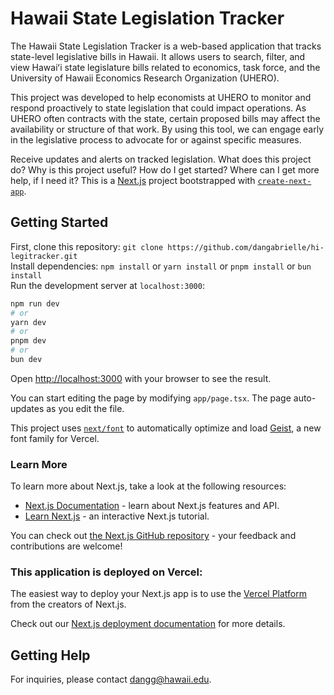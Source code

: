 # Hawaii State Legislation Tracker
The Hawaii State Legislation Tracker is a web-based application that tracks state-level legislative bills in Hawaii. It allows users to search, filter, and view Hawaiʻi state legislature bills related to economics, task force, and the University of Hawaii Economics Research Organization (UHERO).

This project was developed to help economists at UHERO to monitor and respond proactively to state legislation that could impact operations. As UHERO often contracts with the state, certain proposed bills may affect the availability or structure of that work. By using this tool, we can engage early in the legislative process to advocate for or against specific measures.


Receive updates and alerts on tracked legislation.
What does this project do?
Why is this project useful?
How do I get started?
Where can I get more help, if I need it?
This is a [Next.js](https://nextjs.org) project bootstrapped with [`create-next-app`](https://nextjs.org/docs/app/api-reference/cli/create-next-app).

## Getting Started

First, clone this repository: `git clone https://github.com/dangabrielle/hi-legitracker.git`  
Install dependencies: `npm install` or `yarn install` or `pnpm install` or `bun install` <br />
Run the development server at `localhost:3000`:

```bash
npm run dev
# or
yarn dev
# or
pnpm dev
# or
bun dev
```

Open [http://localhost:3000](http://localhost:3000) with your browser to see the result.

You can start editing the page by modifying `app/page.tsx`. The page auto-updates as you edit the file.

This project uses [`next/font`](https://nextjs.org/docs/app/building-your-application/optimizing/fonts) to automatically optimize and load [Geist](https://vercel.com/font), a new font family for Vercel.

### Learn More

To learn more about Next.js, take a look at the following resources:

- [Next.js Documentation](https://nextjs.org/docs) - learn about Next.js features and API.
- [Learn Next.js](https://nextjs.org/learn) - an interactive Next.js tutorial.

You can check out [the Next.js GitHub repository](https://github.com/vercel/next.js) - your feedback and contributions are welcome!

### This application is deployed on Vercel:

The easiest way to deploy your Next.js app is to use the [Vercel Platform](https://vercel.com/new?utm_medium=default-template&filter=next.js&utm_source=create-next-app&utm_campaign=create-next-app-readme) from the creators of Next.js.

Check out our [Next.js deployment documentation](https://nextjs.org/docs/app/building-your-application/deploying) for more details.

## Getting Help
For inquiries, please contact dangg@hawaii.edu.
